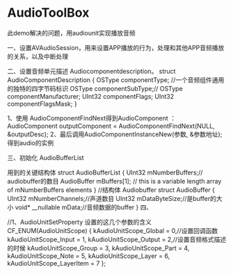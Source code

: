 # AudioToolBox



此demo解决的问题，用audiounit实现播放音频

一、设置AVAudioSession，用来设置APP播放的行为，处理和其他APP音频播放的关系，以及中断处理

二、设置音频单元描述 Audiocomponentdescription。
struct AudioComponentDescription {
    OSType              componentType; //一个音频组件通用的独特的四字节码标识
    OSType              componentSubType;//
    OSType              componentManufacturer;
    UInt32              componentFlags;
    UInt32              componentFlagsMask;
}

1、使用 AudioComponentFindNext得到AudioComponent ：  AudioComponent outputComponent = AudioComponentFindNext(NULL, &outputDesc);
2、最后调用AudioComponentInstanceNew(参数, &参数地址);得到audio的实例

三、初始化 AudioBufferList

用到的关键结构体
struct AudioBufferList
{
    UInt32      mNumberBuffers;// audiobuffer的数目
    AudioBuffer mBuffers[1]; // this is a variable length array of mNumberBuffers elements
}
//结构体 Audiobuffer
struct AudioBuffer
{
    UInt32              mNumberChannels;//声道数目
    UInt32              mDataByteSize;//是buffer的大小
    void* __nullable    mData;//音频数据的buffer
}
四、


//1、AudioUnitSetProperty 设置的这几个参数的含义
CF_ENUM(AudioUnitScope) {
kAudioUnitScope_Global        = 0,//设置回调函数
kAudioUnitScope_Input        = 1,
kAudioUnitScope_Output        = 2,//设置音频格式描述的时候
kAudioUnitScope_Group        = 3,
kAudioUnitScope_Part        = 4,
kAudioUnitScope_Note        = 5,
kAudioUnitScope_Layer        = 6,
kAudioUnitScope_LayerItem    = 7
};